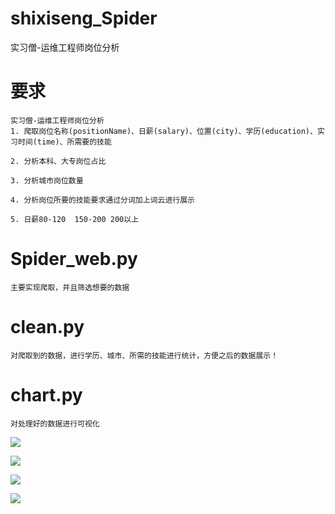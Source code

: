 # shixiseng_Spider
实习僧-运维工程师岗位分析


# 要求
```
实习僧-运维工程师岗位分析
1. 爬取岗位名称(positionName)、日薪(salary)、位置(city)、学历(education)、实习时间(time)、所需要的技能 

2. 分析本科、大专岗位占比              

3. 分析城市岗位数量     

4. 分析岗位所要的技能要求通过分词加上词云进行展示          

5. 日薪80-120  150-200 200以上                        

```

# Spider_web.py
```
主要实现爬取，并且筛选想要的数据
```

# clean.py
```
对爬取到的数据，进行学历、城市、所需的技能进行统计，方便之后的数据展示！
```

# chart.py
```
对处理好的数据进行可视化
```
![](https://b2.kuibu.net/file/imgdisk/imgs/2022/03/16477f0f7e61e7ab.png)

![](https://b2.kuibu.net/file/imgdisk/imgs/2022/03/3c78157261976b3c.png)

![](https://b2.kuibu.net/file/imgdisk/imgs/2022/03/11b3c303f972f8a5.png)

![](https://b2.kuibu.net/file/imgdisk/imgs/2022/03/3042ba5f5819714f.png)
